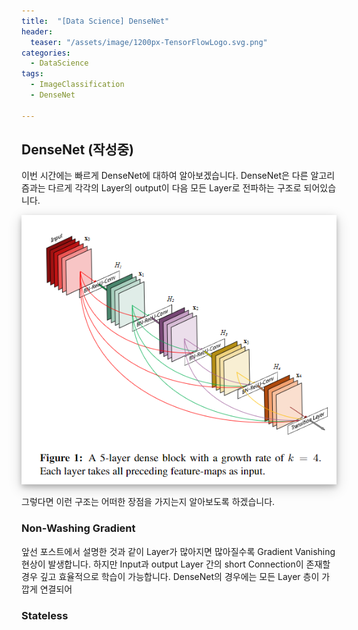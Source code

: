 ```yaml
---
title:  "[Data Science] DenseNet"
header:
  teaser: "/assets/image/1200px-TensorFlowLogo.svg.png"
categories: 
  - DataScience
tags:
  - ImageClassification
  - DenseNet
  
---
```

## DenseNet (작성중)

이번 시간에는 빠르게 DenseNet에 대하여 알아보겠습니다. DenseNet은 다른 알고리즘과는 다르게 각각의 Layer의 output이 다음 모든 Layer로 전파하는 구조로 되어있습니다.

<img src="../../assets/image/image-20201122233712078.png" alt="img" class="border-shadow" style="box-shadow: 0 4px 8px 0 rgba(0, 0, 0, 0.2), 0 6px 20px 0 rgba(0, 0, 0, 0.19)">

그렇다면 이런 구조는 어떠한 장점을 가지는지 알아보도록 하겠습니다.



### Non-Washing Gradient

앞선 포스트에서 설명한 것과 같이 Layer가 많아지면 많아질수록 Gradient Vanishing 현상이 발생합니다. 하지만 Input과 output Layer 간의 short Connection이 존재할 경우 깊고 효율적으로 학습이 가능합니다. DenseNet의 경우에는 모든 Layer 층이 가깝게 연결되어 

### Stateless

